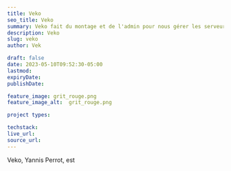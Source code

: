 ```yaml
---
title: Veko
seo_title: Veko
summary: Veko fait du montage et de l'admin pour nous gérer les serveurs
description: Veko
slug: veko
author: Vek

draft: false
date: 2023-05-10T09:52:30-05:00
lastmod: 
expiryDate: 
publishDate: 

feature_image: grit_rouge.png
feature_image_alt:  grit_rouge.png

project types:

techstack:
live_url:
source_url:
---
```


Veko, Yannis Perrot, est